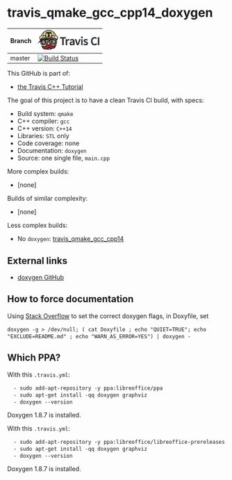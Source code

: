 # travis_qmake_gcc_cpp14_doxygen

Branch|[![Travis CI logo](TravisCI.png)](https://travis-ci.org)
---|---
master|[![Build Status](https://travis-ci.org/richelbilderbeek/travis_qmake_gcc_cpp14_doxygen.svg?branch=master)](https://travis-ci.org/richelbilderbeek/travis_qmake_gcc_cpp14_doxygen)

This GitHub is part of:

 * [the Travis C++ Tutorial](https://github.com/richelbilderbeek/travis_cpp_tutorial)
 
The goal of this project is to have a clean Travis CI build, with specs:
 * Build system: `qmake`
 * C++ compiler: `gcc`
 * C++ version: `C++14`
 * Libraries: `STL` only
 * Code coverage: none
 * Documentation: `doxygen`
 * Source: one single file, `main.cpp`

More complex builds:

 * [none]

Builds of similar complexity:

 * [none]

Less complex builds:

 * No `doxygen`: [travis_qmake_gcc_cpp14](https://www.github.com/richelbilderbeek/travis_qmake_gcc_cpp14)

## External links

 * [doxygen GitHub](https://github.com/doxygen/doxygen)

## How to force documentation

Using [Stack Overflow](https://stackoverflow.com/a/12041646) to set the correct doxygen flags, in Doxyfile, set

```
doxygen -g > /dev/null; ( cat Doxyfile ; echo "QUIET=TRUE"; echo "EXCLUDE=README.md" ; echo "WARN_AS_ERROR=YES") | doxygen -
```



## Which PPA?

With this `.travis.yml`:

```
  - sudo add-apt-repository -y ppa:libreoffice/ppa
  - sudo apt-get install -qq doxygen graphviz
  - doxygen --version
```

Doxygen 1.8.7 is installed.

With this `.travis.yml`:

```
  - sudo add-apt-repository -y ppa:libreoffice/libreoffice-prereleases
  - sudo apt-get install -qq doxygen graphviz
  - doxygen --version
```

Doxygen 1.8.7 is installed.

